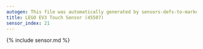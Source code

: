 ```yaml
---
autogen: This file was automatically generated by sensors-defs-to-markdown.py
title: LEGO EV3 Touch Sensor (45507)
sensor_index: 21
---
```


{% include sensor.md %}
